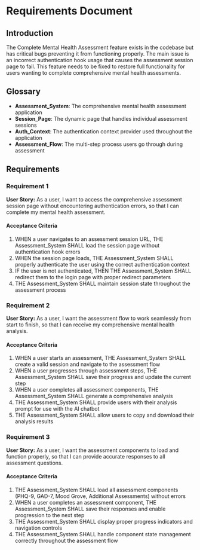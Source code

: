 # Requirements Document

## Introduction

The Complete Mental Health Assessment feature exists in the codebase but has critical bugs preventing it from functioning properly. The main issue is an incorrect authentication hook usage that causes the assessment session page to fail. This feature needs to be fixed to restore full functionality for users wanting to complete comprehensive mental health assessments.

## Glossary

- **Assessment_System**: The comprehensive mental health assessment application
- **Session_Page**: The dynamic page that handles individual assessment sessions
- **Auth_Context**: The authentication context provider used throughout the application
- **Assessment_Flow**: The multi-step process users go through during assessment

## Requirements

### Requirement 1

**User Story:** As a user, I want to access the comprehensive assessment session page without encountering authentication errors, so that I can complete my mental health assessment.

#### Acceptance Criteria

1. WHEN a user navigates to an assessment session URL, THE Assessment_System SHALL load the session page without authentication hook errors
2. WHEN the session page loads, THE Assessment_System SHALL properly authenticate the user using the correct authentication context
3. IF the user is not authenticated, THEN THE Assessment_System SHALL redirect them to the login page with proper redirect parameters
4. THE Assessment_System SHALL maintain session state throughout the assessment process

### Requirement 2

**User Story:** As a user, I want the assessment flow to work seamlessly from start to finish, so that I can receive my comprehensive mental health analysis.

#### Acceptance Criteria

1. WHEN a user starts an assessment, THE Assessment_System SHALL create a valid session and navigate to the assessment flow
2. WHEN a user progresses through assessment steps, THE Assessment_System SHALL save their progress and update the current step
3. WHEN a user completes all assessment components, THE Assessment_System SHALL generate a comprehensive analysis
4. THE Assessment_System SHALL provide users with their analysis prompt for use with the AI chatbot
5. THE Assessment_System SHALL allow users to copy and download their analysis results

### Requirement 3

**User Story:** As a user, I want the assessment components to load and function properly, so that I can provide accurate responses to all assessment questions.

#### Acceptance Criteria

1. THE Assessment_System SHALL load all assessment components (PHQ-9, GAD-7, Mood Grove, Additional Assessments) without errors
2. WHEN a user completes an assessment component, THE Assessment_System SHALL save their responses and enable progression to the next step
3. THE Assessment_System SHALL display proper progress indicators and navigation controls
4. THE Assessment_System SHALL handle component state management correctly throughout the assessment flow